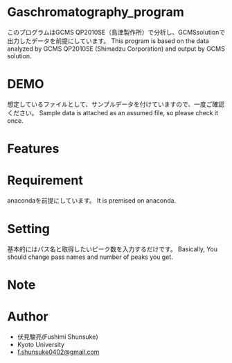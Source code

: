 # Gaschromatography_program
このプログラムはGCMS QP2010SE（島津製作所）で分析し、GCMSsolutionで出力したデータを前提にしています。
This program is based on the data analyzed by GCMS QP2010SE (Shimadzu Corporation) and output by GCMS solution.

# DEMO
想定しているファイルとして、サンプルデータを付けていますので、一度ご確認ください。
Sample data is attached as an assumed file, so please check it once.

# Features



# Requirement
anacondaを前提にしています。
It is premised on anaconda.

# Setting
基本的にはパス名と取得したいピーク数を入力するだけです。
Basically, You should change pass names and number of peaks you get.

# Note


# Author

* 伏見駿亮(Fushimi Shunsuke)
* Kyoto University
* f.shunsuke0402@gmail.com


